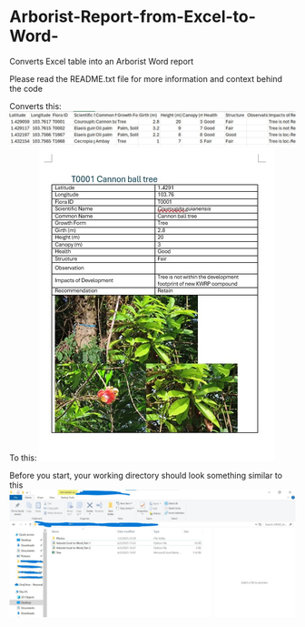 # Arborist-Report-from-Excel-to-Word-
Converts Excel table into an Arborist Word report 

Please read the README.txt file for more information and context behind the code

Converts this:
![alt text](https://github.com/JustinKhoh/Arborist-Report-from-Excel-to-Word-/blob/main/Excel%20Table.jpg?raw=true)
To this:
![alt text](https://github.com/JustinKhoh/Arborist-Report-from-Excel-to-Word-/blob/main/Word%20Table.jpg?raw=true)

Before you start, your working directory should look something similar to this
![alt text](https://github.com/JustinKhoh/Arborist-Report-from-Excel-to-Word-/blob/main/Sample%20Working%20Directory.jpg?raw=true)

